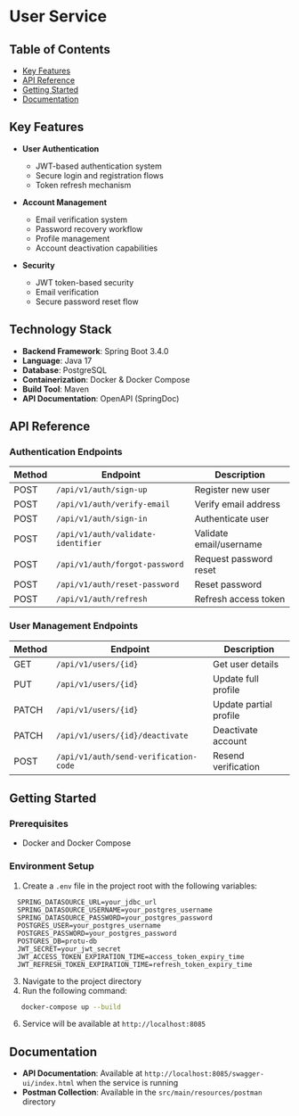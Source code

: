 # User Service

## Table of Contents
- [Key Features](#key-features)
- [API Reference](#api-reference)
- [Getting Started](#getting-started)
- [Documentation](#documentation)

## Key Features

- **User Authentication**
  - JWT-based authentication system
  - Secure login and registration flows
  - Token refresh mechanism
    
- **Account Management**
  - Email verification system
  - Password recovery workflow
  - Profile management
  - Account deactivation capabilities

- **Security**
  - JWT token-based security
  - Email verification
  - Secure password reset flow
    
## Technology Stack

- **Backend Framework**: Spring Boot 3.4.0
- **Language**: Java 17
- **Database**: PostgreSQL
- **Containerization**: Docker & Docker Compose
- **Build Tool**: Maven
- **API Documentation**: OpenAPI (SpringDoc)

## API Reference

### Authentication Endpoints

| Method | Endpoint | Description |
|--------|----------|-------------|
| POST | `/api/v1/auth/sign-up` | Register new user |
| POST | `/api/v1/auth/verify-email` | Verify email address |
| POST | `/api/v1/auth/sign-in` | Authenticate user |
| POST | `/api/v1/auth/validate-identifier` | Validate email/username |
| POST | `/api/v1/auth/forgot-password` | Request password reset |
| POST | `/api/v1/auth/reset-password` | Reset password |
| POST | `/api/v1/auth/refresh` | Refresh access token |

### User Management Endpoints

| Method | Endpoint | Description |
|--------|----------|-------------|
| GET | `/api/v1/users/{id}` | Get user details |
| PUT | `/api/v1/users/{id}` | Update full profile |
| PATCH | `/api/v1/users/{id}` | Update partial profile |
| PATCH | `/api/v1/users/{id}/deactivate` | Deactivate account |
| POST | `/api/v1/auth/send-verification-code` | Resend verification |

## Getting Started

### Prerequisites
- Docker and Docker Compose

### Environment Setup

1. Create a `.env` file in the project root with the following variables:
```env
  SPRING_DATASOURCE_URL=your_jdbc_url
  SPRING_DATASOURCE_USERNAME=your_postgres_username
  SPRING_DATASOURCE_PASSWORD=your_postgres_password
  POSTGRES_USER=your_postgres_username
  POSTGRES_PASSWORD=your_postgres_password
  POSTGRES_DB=protu-db
  JWT_SECRET=your_jwt_secret
  JWT_ACCESS_TOKEN_EXPIRATION_TIME=access_token_expiry_time
  JWT_REFRESH_TOKEN_EXPIRATION_TIME=refresh_token_expiry_time
```

3. Navigate to the project directory
4. Run the following command:
```bash
   docker-compose up --build
```
6. Service will be available at `http://localhost:8085`

## Documentation

- **API Documentation**: Available at `http://localhost:8085/swagger-ui/index.html` when the service is running
- **Postman Collection**: Available in the `src/main/resources/postman` directory
